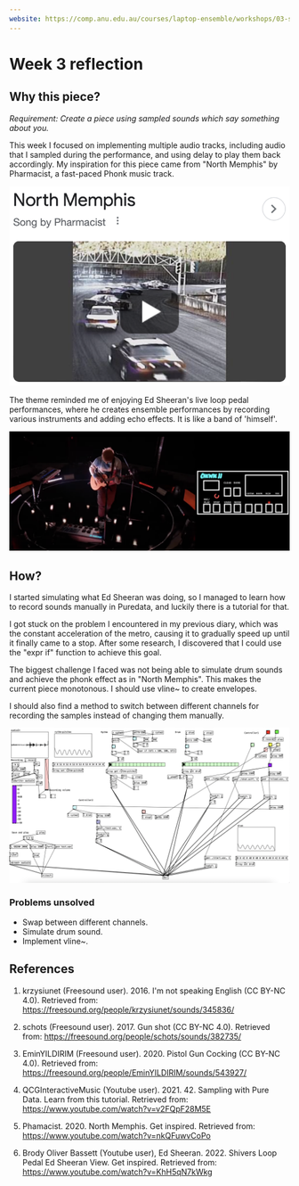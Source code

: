 ```yaml
---
website: https://comp.anu.edu.au/courses/laptop-ensemble/workshops/03-sampling-1/
---
```


# Week 3 reflection

## Why this piece?
*Requirement: Create a piece using sampled sounds which say something about you.*

This week I focused on implementing multiple audio tracks, including audio that I sampled during the performance, and using delay to play them back accordingly. My inspiration for this piece came from "North Memphis" by Pharmacist, a fast-paced Phonk music track.

![ ALT](./materials/north-memphis.png)

The theme reminded me of enjoying Ed Sheeran's live loop pedal performances, where he creates ensemble performances by recording various instruments and adding echo effects. It is like a band of 'himself'.

![ ALT](./materials/ed.png)

## How?
I started simulating what Ed Sheeran was doing, so I managed to learn how to record sounds manually in Puredata, and luckily there is a tutorial for that.

I got stuck on the problem I encountered in my previous diary, which was the constant acceleration of the metro, causing it to gradually speed up until it finally came to a stop. After some research, I discovered that I could use the "expr if" function to achieve this goal.

The biggest challenge I faced was not being able to simulate drum sounds and achieve the phonk effect as in "North Memphis". This makes the current piece monotonous. I should use vline~ to create envelopes.

I should also find a method to switch between different channels for recording the samples instead of changing them manually.

![ ALT](./materials/diary2.png)

### **Problems unsolved**
- Swap between different channels.
- Simulate drum sound.
- Implement vline~.

## References
1. krzysiunet (Freesound user). 2016. I'm not speaking English (CC BY-NC 4.0). Retrieved from: https://freesound.org/people/krzysiunet/sounds/345836/

2. schots (Freesound user). 2017. Gun shot (CC BY-NC 4.0). Retrieved from: https://freesound.org/people/schots/sounds/382735/

3. EminYILDIRIM (Freesound user). 2020. Pistol Gun Cocking (CC BY-NC 4.0). Retrieved from: https://freesound.org/people/EminYILDIRIM/sounds/543927/

4. QCGInteractiveMusic (Youtube user). 2021. 42. Sampling with Pure Data. Learn from this tutorial. Retrieved from: https://www.youtube.com/watch?v=v2FQpF28M5E

5. Phamacist. 2020. North Memphis. Get inspired. Retrieved from: https://www.youtube.com/watch?v=nkQFuwvCoPo

6. Brody Oliver Bassett (Youtube user), Ed Sheeran. 2022. Shivers Loop Pedal Ed Sheeran View. Get inspired. Retrieved from: https://www.youtube.com/watch?v=KhH5qN7kWkg